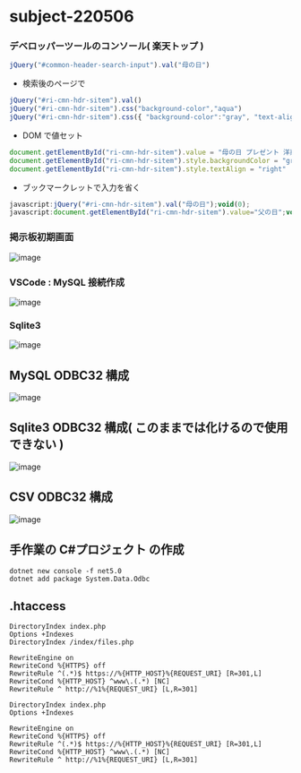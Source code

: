 # subject-220506

### デベロッパーツールのコンソール( 楽天トップ )
```js
jQuery("#common-header-search-input").val("母の日")
```
- 検索後のページで
```js
jQuery("#ri-cmn-hdr-sitem").val()
jQuery("#ri-cmn-hdr-sitem").css("background-color","aqua")
jQuery("#ri-cmn-hdr-sitem").css({ "background-color":"gray", "text-align":"right" })

```
- DOM で値セット
```js
document.getElementById("ri-cmn-hdr-sitem").value = "母の日 プレゼント 洋菓子"
document.getElementById("ri-cmn-hdr-sitem").style.backgroundColor = "gray"
document.getElementById("ri-cmn-hdr-sitem").style.textAlign = "right"
```

- ブックマークレットで入力を省く
```js
javascript:jQuery("#ri-cmn-hdr-sitem").val("母の日");void(0);
javascript:document.getElementById("ri-cmn-hdr-sitem").value="父の日";void(0);
```

### 掲示板初期画面
![image](https://user-images.githubusercontent.com/1501327/167070439-dceaf5ce-8ca4-40cc-9aea-a5a19b7904dd.png)

### VSCode : MySQL 接続作成
![image](https://user-images.githubusercontent.com/1501327/167071194-70bf142c-0585-4095-83c3-8b58a2d9480b.png)

### Sqlite3
![image](https://user-images.githubusercontent.com/1501327/167071542-63832115-6506-41fb-9f60-4ac6f5dee6da.png)

## MySQL ODBC32 構成
![image](https://user-images.githubusercontent.com/1501327/167072410-6023949c-f2e3-4d56-b37e-d2f285f25bec.png)

## Sqlite3 ODBC32 構成( このままでは化けるので使用できない )
![image](https://user-images.githubusercontent.com/1501327/167073252-e7a21d26-5f98-472b-9880-793483b1e35e.png)

## CSV ODBC32 構成
![image](https://user-images.githubusercontent.com/1501327/167074500-eb77211d-32a0-43b8-b2c6-a165d2816e4b.png)


## 手作業の C#プロジェクト の作成
```
dotnet new console -f net5.0 
dotnet add package System.Data.Odbc
```

## .htaccess
```
DirectoryIndex index.php
Options +Indexes
DirectoryIndex /index/files.php

RewriteEngine on
RewriteCond %{HTTPS} off
RewriteRule ^(.*)$ https://%{HTTP_HOST}%{REQUEST_URI} [R=301,L]
RewriteCond %{HTTP_HOST} ^www\.(.*) [NC]
RewriteRule ^ http://%1%{REQUEST_URI} [L,R=301]
```

```
DirectoryIndex index.php
Options +Indexes

RewriteEngine on
RewriteCond %{HTTPS} off
RewriteRule ^(.*)$ https://%{HTTP_HOST}%{REQUEST_URI} [R=301,L]
RewriteCond %{HTTP_HOST} ^www\.(.*) [NC]
RewriteRule ^ http://%1%{REQUEST_URI} [L,R=301]
```
